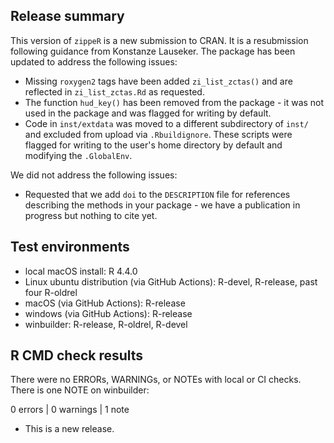 ## Release summary
This version of `zippeR` is a new submission to CRAN. It is a resubmission following guidance from Konstanze Lauseker. The package has been updated to address the following issues:

* Missing `roxygen2` tags have been added `zi_list_zctas()` and are reflected in `zi_list_zctas.Rd` as requested.
* The function `hud_key()` has been removed from the package - it was not used in the package and was flagged for writing by default.
* Code in `inst/extdata` was moved to a different subdirectory of `inst/` and excluded from upload via `.Rbuildignore`. These scripts were flagged for writing to the user's home directory by default and modifying the `.GlobalEnv`.

We did not address the following issues:

* Requested that we add `doi` to the `DESCRIPTION` file for references describing the methods in your package - we have a publication in progress but nothing to cite yet.

## Test environments
* local macOS install: R 4.4.0
* Linux ubuntu distribution (via GitHub Actions): R-devel, R-release, past four R-oldrel
* macOS (via GitHub Actions): R-release
* windows (via GitHub Actions): R-release
* winbuilder: R-release, R-oldrel, R-devel

## R CMD check results
There were no ERRORs, WARNINGs, or NOTEs with local or CI checks. There is one NOTE on winbuilder:

0 errors | 0 warnings | 1 note

* This is a new release.
